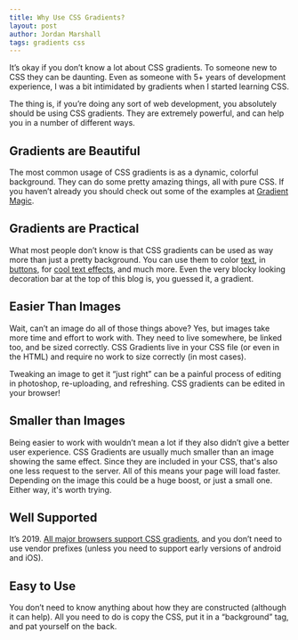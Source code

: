 ```yaml
---
title: Why Use CSS Gradients?
layout: post
author: Jordan Marshall
tags: gradients css
---
```


It’s okay if you don’t know a lot about CSS gradients.  To someone new to CSS they can be daunting.  Even as someone with 5+ years of development experience, I was a bit intimidated by gradients when I started learning CSS.

The thing is, if you’re doing any sort of web development, you absolutely should be using CSS gradients.  They are extremely powerful, and can help you in a number of different ways.

## Gradients are Beautiful

The most common usage of CSS gradients is as a dynamic, colorful background.  They can do some pretty amazing things, all with pure CSS.  If you haven’t already you should check out some of the examples at [Gradient Magic](https://www.gradientmagic.com).

## Gradients are Practical

What most people don’t know is that CSS gradients can be used as way more than just a pretty background.  You can use them to color [text](https://cssgradient.io/blog/css-gradient-text/), in [buttons](https://uicookies.com/css-gradient-button/), for [cool text effects](https://www.viget.com/articles/background-clip-text-shadow-gradients/), and much more.  Even the very blocky looking decoration bar at the top of this blog is, you guessed it, a gradient.

## Easier Than Images

Wait, can’t an image do all of those things above? Yes, but images take more time and effort to work with.  They need to live somewhere, be linked too, and be sized correctly.  CSS Gradients live in your CSS file (or even in the HTML) and require no work to size correctly (in most cases).

Tweaking an image to get it “just right” can be a painful process of editing in photoshop, re-uploading, and refreshing.  CSS gradients can be edited in your browser!

## Smaller than Images

Being easier to work with wouldn’t mean a lot if they also didn’t give a better user experience.  CSS Gradients are usually much smaller than an image showing the same effect.  Since they are included in your CSS, that's also one less request to the server.  All of this means your page will load faster.  Depending on the image this could be a huge boost, or just a small one.  Either way, it's worth trying.

## Well Supported

It’s 2019.  [All major browsers support CSS gradients](https://caniuse.com/#search=css%20gradients), and you don’t need to use vendor prefixes (unless you need to support early versions of android and iOS).

## Easy to Use

You don’t need to know anything about how they are constructed (although it can help).  All you need to do is copy the CSS, put it in a “background” tag, and pat yourself on the back.
